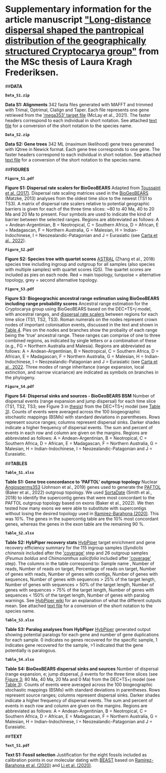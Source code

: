 # Supplementary information for the article manuscript ["Long-distance dispersal shaped the pantropical distribution of the geographically structured Cryptocarya group"]() from the MSc thesis of Laura Kragh Frederiksen.

##**DATA**

**``Data_S1.zip``**

**Data S1: Alignments**
342 fasta files generated with MAFFT and trimmed with Trimal, Optrimal, CIalign and Taper. Each file represents one gene retrieved from the ['mega353' target file](https://github.com/chrisjackson-pellicle/NewTargets) (McLay et al., 2021). The faster headers correspond to each individual in short notation. See attached [text file]() for a conversion of the short notation to the species name.

**``Data_S2.zip``**

**Data S2: Gene trees**
342 ML (maximum likelihood) gene trees generated with IQtree in Newick format. Each gene tree corresponds to one gene. The faster headers correspond to each individual in short notation. See attached [text file]() for a conversion of the short notation to the species name.

##**FIGURES**

**``Figure_S1.pdf``**

**Figure S1: Dispersal rate scalers for BioGeoBEARS** 
Adapted from [Toussaint et al. (2017)](https://onlinelibrary.wiley.com/doi/10.1111/jbi.12977). Dispersal rate scaling matrices used in the [BioGeoBEARS](https://doi.org/10.21425/F5FBG19694) (Matzke, 2013) analyses from the oldest time slice to the newest (TS1 to TS3). A matrix of dispersal rate scalers relative to potential geographic barriers is given for each of the three time slices: ~80 to 40 Ma, 40 to 20 Ma and 20 Ma to present. Four symbols are used to indicate the kind of barrier between the selected ranges. Regions are abbreviated as follows: A = Andean-Argentinian, B = Neotropical, C = Southern Africa, D = African, E = Madagascan, F = Northern Australia, G = Malesian, H = Indian-Indochinese, I = Neozealandic-Patagonian and J = Eurasiatic (see [Carta et al., 2022](https://www.ncbi.nlm.nih.gov/pmc/articles/PMC9298788/)).

**``Figure_S2.pdf``** 

**Figure S2: Species tree with quartet scores** 
[ASTRAL](https://www.ncbi.nlm.nih.gov/pmc/articles/PMC5998893/) (Zhang et al., 2018) species tree including ingroup and outgroup for all samples (also species with multiple samples) with quartet scores (QS). The quartet scores are included as pies on each node. Red = main topology, turquoise = alternative topology, grey = second alternative topology.

**``Figure_S3.pdf``**

**Figure S3: Biogeograchic ancestral range estimation using BioGeoBEARS including range probability scores**
Ancestral range estimation for the Cryptocarya group using BioGeoBEARS based on the DEC+TS+_j_ model, with ancestral ranges, and [dispersal rate scalers]() between regions for each time slice (TS1, TS2, TS3). Roman numerals on the nodes represent crown nodes of important colonisation events, discussed in the text and shown in [Table 4](). Pies on the nodes and branches show the probality of each range being the 'true' ancestral range. These ranges can comprise of one to three combined regions, as indicated by single letters or a combination of these (e.g., FG = Northern Australia and Malesia). Regions are abbreviated as follows: A = Andean-Argentinian, B = Neotropical, C = Southern Africa, D = African, E = Madagascan, F = Northern Australia, G = Malesian, H = Indian-Indochinese, I = Neozealandic-Patagonian and J = Eurasiatic (see [Carta et al., 2022](https://www.ncbi.nlm.nih.gov/pmc/articles/PMC9298788/). Three modes of range inheritance (range expansion, local extinction, and narrow vicariance) are indicated as symbols on branches in the phylogeny. 

**``Figure_S4.pdf``**

**Figure S4: Dispersal sinks and sources - BioGeoBEARS BSM**
Number of dispersal events (range expansion and jump dispersal) for each time slice (TS1, TS2, TS3; see Figure 3 in [thesis]()) from the DEC+TS+_j_ model (see [Table 3]()). Counts of events were averaged across the 100 biogeographic stochastic mappings (BSMs) with standard deviations in parentheses. Rows represent source ranges; columns represent dispersal sinks. Darker shades indicate a higher frequency of dispersal events. The sum and percent of events in each row and column are given on the margins. Regions are abbreviated as follows: A = Andean-Argentinian, B = Neotropical, C = Southern Africa, D = African, E = Madagascan, F = Northern Australia, G = Malesian, H = Indian-Indochinese, I = Neozealandic-Patagonian and J = Eurasiatic.

##**TABLES**

**``Table_S1.xlsx``**

**Table S1: Gene tree concordance to 'PAFTOL' outgroup topology**
Nuclear [Angiosperms353](https://www.ncbi.nlm.nih.gov/pubmed/30535394) (Johnson et al., 2019) genes used to generate the [PAFTOL](https://www.ncbi.nlm.nih.gov/pubmed/33983440) (Baker et al., 2022) outgroup topology. We used [SortaDate](https://www.ncbi.nlm.nih.gov/pubmed/29772020) (Smith et al., 2018) to identify the supercontig genes that were most concordant to the PAFTOL outgroup topology based on exons (Baker et al., 2022). We then tested how many exons we were able to substitute with supercontigs without losing the desired topology used in [Ramirez-Barahona (2020)](https://www.nature.com/articles/s41559-020-1241-3). This was 10%. The genes in the supercontig table are the 10% most concordant genes, whereas the genes in the exon table are the remaining 90 %.

**``Table_S2.xlsx``**

**Table S2: HybPiper recovery stats**
[HybPiper](https://bioone.org/journals/applications-in-plant-sciences/volume-4/issue-7/apps.1600016/HybPiper--Extracting-Coding-Sequence-and-Introns-for-Phylogenetics-from/10.3732/apps.1600016.full) target enrichment and gene recovery efficiency summary for the 115 ingroup samples (*Syndiclis chinensis* included after the ['coverage']() step and 26 outgroup samples (*Peumus boldus* and *Chimonanthus salicifolia* included after ['coverage']() step). The columns in the table correspond to: Sample name , Number of reads,	Number of reads on target, Percentage of reads on target,	Number of genes with reads,	Number of genes with contigs,	Number of genes with sequences,	Number of genes with sequences > 25% of the target length, Number of genes with sequences > 50% of the target length, Number of genes with sequences > 75% of the target length, Number of genes with sequences < 150% of the target length, Number of genes with paralog warnings. See [HybPiper wiki](https://github.com/mossmatters/HybPiper/wiki#hybpiper-stats) for an explanation of what the different outputs mean. See attached [text file]() for a conversion of the short notation to the species name.

**``Table_S3.xlsx``**

**Table S3: Paralog analyses from HybPiper**
[HybPiper](https://bioone.org/journals/applications-in-plant-sciences/volume-4/issue-7/apps.1600016/HybPiper--Extracting-Coding-Sequence-and-Introns-for-Phylogenetics-from/10.3732/apps.1600016.full) generated output showing potential paralogs for each gene and number of gene duplications for each sample. 0 indicates no genes recovered for the specific sample, 1 indicates gene recovered for the sample, >1 indicated that the gene potentially is paralogous. 

**``Table_S4.xlsx``**

**Table S4: BioGeoBEARS dispersal sinks and sources**
Number of dispersal (range expansion, e; jump dispersal, _j_) events for the three time slices (see [Figure 3](); 80 Ma, 40 Ma, 20 Ma and 0 Ma) from the DEC+TS+j model (see [Table 3]()). Counts of events were averaged across the 100 biogeographic stochastic mappings (BSMs) with standard deviations in parentheses. Rows represent source ranges; columns represent dispersal sinks. Darker shades indicate a higher frequency of dispersal events. The sum and percent of events in each row and column are given on the margins. Regions are abbreviated as follows: A = Andean-Argentinian, B = Neotropical, C = Southern Africa, D = African, E = Madagascan, F = Northern Australia, G = Malesian, H = Indian-Indochinese, I = Neozealandic-Patagonian and J = Eurasiatic.

##**TEXT**

**``Text_S1.pdf``**

**Text S1: Fossil selection**
Justification for the eight fossils included as calibration points in our molecular dating with [BEAST](https://www.ncbi.nlm.nih.gov/pmc/articles/PMC6007674/) based on [Ramirez-Barahona et al. (2020)](https://www.nature.com/articles/s41559-020-1241-3) and [Li et al. (2020)](https://www.ncbi.nlm.nih.gov/pubmed/32619568).
